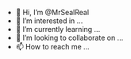 - 👋 Hi, I’m @MrSealReal
- 👀 I’m interested in ...
- 🌱 I’m currently learning ...
- 💞️ I’m looking to collaborate on ...
- 📫 How to reach me ...

<!---
MrSealReal/MrSealReal is a ✨ special ✨ repository because its `README.md` (this file) appears on your GitHub profile.
You can click the Preview link to take a look at your changes.
--->
